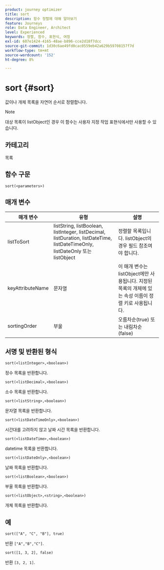 ```yaml
---
product: journey optimizer
title: sort
description: 함수 정렬에 대해 알아보기
feature: Journeys
role: Data Engineer, Architect
level: Experienced
keywords: 정렬, 함수, 표현식, 여정
exl-id: 607e1424-4165-48ae-b896-cce2d18f7dcc
source-git-commit: 1d30c6ae49fd0cac0559eb42a629b59708157f7d
workflow-type: tm+mt
source-wordcount: '152'
ht-degree: 8%

---
```


# sort {#sort}

값이나 개체 목록을 자연어 순서로 정렬합니다.

>[!NOTE]
>
>대상 목록이 listObject인 경우 이 함수는 사용자 지정 작업 표현식에서만 사용할 수 있습니다.

## 카테고리

목록

## 함수 구문

`sort(<parameters>)`

## 매개 변수

| 매개 변수 | 유형 | 설명 |
|-----------|------------------|------------------|
| listToSort | listString, listBoolean, listInteger, listDecimal, listDuration, listDateTime, listDateTimeOnly, listDateOnly 또는 listObject | 정렬할 목록입니다. listObject의 경우 필드 참조여야 합니다. |
| keyAttributeName | 문자열 | 이 매개 변수는 listObject에만 사용됩니다. 지정된 목록의 개체에 있는 속성 이름이 정렬 키로 사용됩니다. |
| sortingOrder | 부울 | 오름차순(true) 또는 내림차순(false) |

## 서명 및 반환된 형식

`sort(<listInteger>,<boolean>)`

정수 목록을 반환합니다.

`sort(<listDecimal>,<boolean>)`

소수 목록을 반환합니다.

`sort(<listString>,<boolean>)`

문자열 목록을 반환합니다.

`sort(<listDateTimeOnly>,<boolean>)`

시간대를 고려하지 않고 날짜 시간 목록을 반환합니다.

`sort(<listDateTime>,<boolean>)`

datetime 목록을 반환합니다.

`sort(<listDateOnly>,<boolean>)`

날짜 목록을 반환합니다.

`sort(<listBoolean>,<boolean>)`

부울 목록을 반환합니다.

`sort(<listObject>,<string>,<boolean>)`

개체 목록을 반환합니다.

## 예

`sort(["A", "C", "B"], true)`

반환 `["A","B","C"]`.

`sort([1, 3, 2], false)`

반환 `[3, 2, 1]`.


